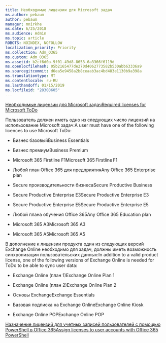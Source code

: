 ```yaml
---
title: Необходимые лицензии для Microsoft задач
ms.author: pebaum
author: pebaum
manager: mnirkhe
ms.date: 6/25/2018
ms.audience: Admin
ms.topic: article
ROBOTS: NOINDEX, NOFOLLOW
localization_priority: Priority
ms.collection: Adm_O365
ms.custom: Adm_O365
ms.assetid: b2cf6d0a-9f01-49d8-8653-6a3366f6119d
ms.openlocfilehash: 05b2165477de270d4062773582b530abb63336a9
ms.sourcegitcommit: d6ea5e9458a2b8ceaab3ac4bd483e1130b9a398a
ms.translationtype: MT
ms.contentlocale: ru-RU
ms.lasthandoff: 01/15/2019
ms.locfileid: "28308605"
---
```

[<span data-ttu-id="9e5f7-102">Необходимые лицензии для Microsoft задач</span><span class="sxs-lookup"><span data-stu-id="9e5f7-102">Required licenses for Microsoft ToDo</span></span>](https://support.office.com/article/381e9d1b-c500-49b5-973e-890fd86528d7.aspx)
  
<span data-ttu-id="9e5f7-103">Пользователь должен иметь одно из следующих число лицензий на использование Microsoft задач:</span><span class="sxs-lookup"><span data-stu-id="9e5f7-103">A user must have one of the following licences to use Microsoft ToDo:</span></span>
  
- <span data-ttu-id="9e5f7-104">Бизнес базовый</span><span class="sxs-lookup"><span data-stu-id="9e5f7-104">Business Essentials</span></span>
    
- <span data-ttu-id="9e5f7-105">Бизнес премиум</span><span class="sxs-lookup"><span data-stu-id="9e5f7-105">Business Premium</span></span>
    
- <span data-ttu-id="9e5f7-106">Microsoft 365 Firstline F1</span><span class="sxs-lookup"><span data-stu-id="9e5f7-106">Microsoft 365 Firstline F1</span></span>
    
- <span data-ttu-id="9e5f7-107">Любой план Office 365 для предприятия</span><span class="sxs-lookup"><span data-stu-id="9e5f7-107">Any Office 365 Enterprise plan</span></span>
    
- <span data-ttu-id="9e5f7-108">Secure производительности бизнеса</span><span class="sxs-lookup"><span data-stu-id="9e5f7-108">Secure Productive Business</span></span>
    
- <span data-ttu-id="9e5f7-109">Secure Productive Enterprise E3</span><span class="sxs-lookup"><span data-stu-id="9e5f7-109">Secure Productive Enterprise E3</span></span>
    
- <span data-ttu-id="9e5f7-110">Secure Productive Enterprise E5</span><span class="sxs-lookup"><span data-stu-id="9e5f7-110">Secure Productive Enterprise E5</span></span>
    
- <span data-ttu-id="9e5f7-111">Любой плана обучения Office 365</span><span class="sxs-lookup"><span data-stu-id="9e5f7-111">Any Office 365 Education plan</span></span>
    
- <span data-ttu-id="9e5f7-112">Microsoft 365 A3</span><span class="sxs-lookup"><span data-stu-id="9e5f7-112">Microsoft 365 A3</span></span>
    
- <span data-ttu-id="9e5f7-113">Microsoft 365 A5</span><span class="sxs-lookup"><span data-stu-id="9e5f7-113">Microsoft 365 A5</span></span>
    
<span data-ttu-id="9e5f7-114">В дополнение к лицензии продукта один из следующих версий Exchange Online необходимо для задач, должны иметь возможность синхронизации пользовательских данных:</span><span class="sxs-lookup"><span data-stu-id="9e5f7-114">In addition to a valid product license, one of the following versions of Exchange Online is needed for ToDo to be able to sync user data:</span></span> 
  
- <span data-ttu-id="9e5f7-115">Exchange Online (план 1)</span><span class="sxs-lookup"><span data-stu-id="9e5f7-115">Exchange Online Plan 1</span></span>
    
- <span data-ttu-id="9e5f7-116">Exchange Online (план 2)</span><span class="sxs-lookup"><span data-stu-id="9e5f7-116">Exchange Online Plan 2</span></span>
    
- <span data-ttu-id="9e5f7-117">Основы Exchange</span><span class="sxs-lookup"><span data-stu-id="9e5f7-117">Exchange Essentials</span></span>
    
- <span data-ttu-id="9e5f7-118">Базовая подписка на Exchange Online</span><span class="sxs-lookup"><span data-stu-id="9e5f7-118">Exchange Online Kiosk</span></span>
    
- <span data-ttu-id="9e5f7-119">Exchange Online POP</span><span class="sxs-lookup"><span data-stu-id="9e5f7-119">Exchange Online POP</span></span>
    
[<span data-ttu-id="9e5f7-120">Назначение лицензий для учетных записей пользователей с помощью PowerShell в Office 365</span><span class="sxs-lookup"><span data-stu-id="9e5f7-120">Assign licenses to user accounts with Office 365 PowerShell</span></span>](https://docs.microsoft.com/en-us/office365/enterprise/powershell/assign-licenses-to-user-accounts-with-office-365-powershell )
  

